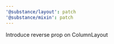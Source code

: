 ```yaml
---
'@substance/layout': patch
'@substance/mixin': patch
---
```


Introduce reverse prop on ColumnLayout
